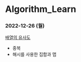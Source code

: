 # Algorithm_Learn
### 2022-12-26 (월)
[배열의 유사도](https://school.programmers.co.kr/learn/courses/30/lessons/120903)
- 중복
- 해시를 사용한 집합과 맵
